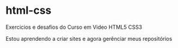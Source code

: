 # html-css
 Exercicios e desafios do Curso em Video HTML5 CSS3

 Estou aprendendo a criar sites e agora gerênciar meus repositórios
 
